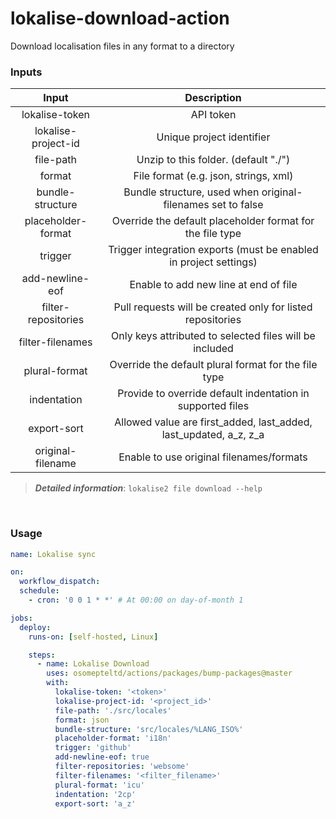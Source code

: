 # lokalise-download-action

Download localisation files in any format to a directory

### Inputs

|        Input        |                            Description                            |
| :-----------------: | :---------------------------------------------------------------: |
|   lokalise-token    |                             API token                             |
| lokalise-project-id |                     Unique project identifier                     |
|      file-path      |               Unzip to this folder. (default "./")                |
|       format        |               File format (e.g. json, strings, xml)               |
|  bundle-structure   |    Bundle structure, used when original-filenames set to false    |
| placeholder-format  |     Override the default placeholder format for the file type     |
|       trigger       | Trigger integration exports (must be enabled in project settings) |
|   add-newline-eof   |               Enable to add new line at end of file               |
| filter-repositories |    Pull requests will be created only for listed repositories     |
|  filter-filenames   |      Only keys attributed to selected files will be included      |
|    plural-format    |       Override the default plural format for the file type        |
|     indentation     |    Provide to override default indentation in supported files     |
|     export-sort     | Allowed value are first_added, last_added, last_updated, a_z, z_a |
|  original-filename  |             Enable to use original filenames/formats              |

> **_Detailed information_**: `lokalise2 file download --help`

<br>

### Usage

```yaml
name: Lokalise sync

on:
  workflow_dispatch:
  schedule:
    - cron: '0 0 1 * *' # At 00:00 on day-of-month 1

jobs:
  deploy:
    runs-on: [self-hosted, Linux]

    steps:
      - name: Lokalise Download
        uses: osomepteltd/actions/packages/bump-packages@master
        with:
          lokalise-token: '<token>'
          lokalise-project-id: '<project_id>'
          file-path: './src/locales'
          format: json
          bundle-structure: 'src/locales/%LANG_ISO%'
          placeholder-format: 'i18n'
          trigger: 'github'
          add-newline-eof: true
          filter-repositories: 'websome'
          filter-filenames: '<filter_filename>'
          plural-format: 'icu'
          indentation: '2cp'
          export-sort: 'a_z'
```
